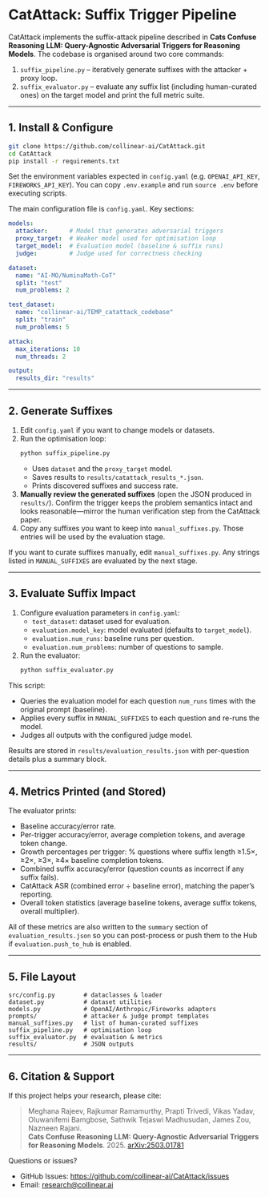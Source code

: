 # CatAttack: Suffix Trigger Pipeline

CatAttack implements the suffix-attack pipeline described in **Cats Confuse Reasoning LLM: Query-Agnostic Adversarial Triggers for Reasoning Models**. The codebase is organised around two core commands:

1. `suffix_pipeline.py` – iteratively generate suffixes with the attacker + proxy loop.
2. `suffix_evaluator.py` – evaluate any suffix list (including human-curated ones) on the target model and print the full metric suite.

---

## 1. Install & Configure

```bash
git clone https://github.com/collinear-ai/CatAttack.git
cd CatAttack
pip install -r requirements.txt
```

Set the environment variables expected in `config.yaml` (e.g. `OPENAI_API_KEY`, `FIREWORKS_API_KEY`). You can copy `.env.example` and run `source .env` before executing scripts.

The main configuration file is `config.yaml`. Key sections:

```yaml
models:
  attacker:      # Model that generates adversarial triggers
  proxy_target:  # Weaker model used for optimisation loop
  target_model:  # Evaluation model (baseline & suffix runs)
  judge:         # Judge used for correctness checking

dataset:
  name: "AI-MO/NuminaMath-CoT"
  split: "test"
  num_problems: 2

test_dataset:
  name: "collinear-ai/TEMP_catattack_codebase"
  split: "train"
  num_problems: 5

attack:
  max_iterations: 10
  num_threads: 2

output:
  results_dir: "results"

```

---

## 2. Generate Suffixes

1. Edit `config.yaml` if you want to change models or datasets.
2. Run the optimisation loop:
   ```bash
   python suffix_pipeline.py
   ```
   - Uses `dataset` and the `proxy_target` model.
   - Saves results to `results/catattack_results_*.json`.
   - Prints discovered suffixes and success rate.
3. **Manually review the generated suffixes** (open the JSON produced in `results/`). Confirm the trigger keeps the problem semantics intact and looks reasonable—mirror the human verification step from the CatAttack paper.
4. Copy any suffixes you want to keep into `manual_suffixes.py`. Those entries will be used by the evaluation stage.

If you want to curate suffixes manually, edit `manual_suffixes.py`. Any strings listed in `MANUAL_SUFFIXES` are evaluated by the next stage.

---

## 3. Evaluate Suffix Impact

1. Configure evaluation parameters in `config.yaml`:
   - `test_dataset`: dataset used for evaluation.
   - `evaluation.model_key`: model evaluated (defaults to `target_model`).
   - `evaluation.num_runs`: baseline runs per question.
   - `evaluation.num_problems`: number of questions to sample.
2. Run the evaluator:
   ```bash
   python suffix_evaluator.py
   ```

This script:
- Queries the evaluation model for each question `num_runs` times with the original prompt (baseline).
- Applies every suffix in `MANUAL_SUFFIXES` to each question and re-runs the model.
- Judges all outputs with the configured judge model.

Results are stored in `results/evaluation_results.json` with per-question details plus a summary block.

---

## 4. Metrics Printed (and Stored)

The evaluator prints:

- Baseline accuracy/error rate.
- Per-trigger accuracy/error, average completion tokens, and average token change.
- Growth percentages per trigger: % questions where suffix length ≥1.5×, ≥2×, ≥3×, ≥4× baseline completion tokens.
- Combined suffix accuracy/error (question counts as incorrect if any suffix fails).
- CatAttack ASR (combined error ÷ baseline error), matching the paper’s reporting.
- Overall token statistics (average baseline tokens, average suffix tokens, overall multiplier).

All of these metrics are also written to the `summary` section of `evaluation_results.json` so you can post-process or push them to the Hub if `evaluation.push_to_hub` is enabled.

---

## 5. File Layout

```
src/config.py        # dataclasses & loader
dataset.py           # dataset utilities
models.py            # OpenAI/Anthropic/Fireworks adapters
prompts/             # attacker & judge prompt templates
manual_suffixes.py   # list of human-curated suffixes
suffix_pipeline.py   # optimisation loop
suffix_evaluator.py  # evaluation & metrics
results/             # JSON outputs
```

---

## 6. Citation & Support

If this project helps your research, please cite:

> Meghana Rajeev, Rajkumar Ramamurthy, Prapti Trivedi, Vikas Yadav, Oluwanifemi Bamgbose, Sathwik Tejaswi Madhusudan, James Zou, Nazneen Rajani.  
> **Cats Confuse Reasoning LLM: Query-Agnostic Adversarial Triggers for Reasoning Models**. 2025. [arXiv:2503.01781](https://arxiv.org/abs/2503.01781)

Questions or issues?
- GitHub Issues: https://github.com/collinear-ai/CatAttack/issues
- Email: research@collinear.ai